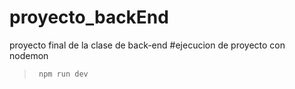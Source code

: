 # proyecto_backEnd
proyecto final de la clase de back-end 
#ejecucion de proyecto con nodemon
>` npm run dev`
